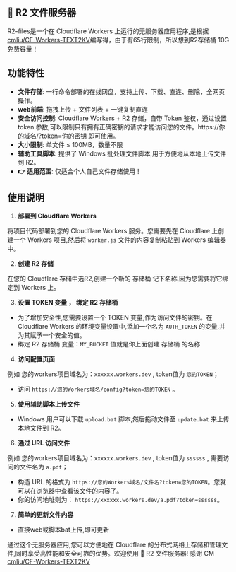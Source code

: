 ## 📁 R2 文件服务器
R2-files是一个在 Cloudflare Workers 上运行的无服务器应用程序,是根据[cmliu/CF-Workers-TEXT2KV](https://github.com/cmliu/CF-Workers-TEXT2KV)编写得，由于有65行限制，所以想到R2存储桶 10G免费容量！

## 功能特性
- **文件存储**: 一行命令部署的在线网盘，支持上传、下载、直连、删除，全网页操作。
- **web前端**: 拖拽上传 + 文件列表 + 一键复制直连
- **安全访问控制**: Cloudflare Workers + R2 存储，自带 Token 鉴权，通过设置 token 参数,可以限制只有拥有正确密钥的请求才能访问您的文件。https://你的域名/?token=你的密钥 即可使用。
- **大小限制**: 单文件 ≤ 100MB，数量不限
- **辅助工具脚本**: 提供了 Windows 批处理文件脚本,用于方便地从本地上传文件到 R2。
- **👉 适用范围**: 仅适合个人自己文件存储使用！

## 使用说明

1. **部署到 Cloudflare Workers**

  将项目代码部署到您的 Cloudflare Workers 服务。您需要先在 Cloudflare 上创建一个 Workers 项目,然后将 `worker.js` 文件的内容复制粘贴到 Workers 编辑器中。

2. **创建 R2 存储**

  在您的 Cloudflare 存储中选R2,创建一个新的 存储桶 记下名称,因为您需要将它绑定到 Workers 上。

3. **设置 TOKEN 变量 ， 绑定 R2 存储桶**

  - 为了增加安全性,您需要设置一个 TOKEN 变量,作为访问文件的密钥。在 Cloudflare Workers 的环境变量设置中,添加一个名为 `AUTH_TOKEN` 的变量,并为其赋予一个安全的值。
  - 绑定 R2 存储桶 变量：`MY_BUCKET` 值就是你上面创建 存储桶 的名称

4. **访问配置页面**

例如 您的workers项目域名为：`xxxxxx.workers.dev` , token值为 `您的TOKEN`；
  - 访问 `https://您的Workers域名/config?token=您的TOKEN` 。

5. **使用辅助脚本上传文件**

  - Windows 用户可以下载 `upload.bat` 脚本,然后拖动文件至 `update.bat` 来上传本地文件到 R2。

6. **通过 URL 访问文件**

例如 您的workers项目域名为：`xxxxxx.workers.dev` , token值为 `ssssss` , 需要访问的文件名为 `a.pdf`；
  - 构造 URL 的格式为 `https://您的Workers域名/文件名?token=您的TOKEN`。您就可以在浏览器中查看该文件的内容了。
  - 你的访问地址则为： `https://xxxxxx.workers.dev/a.pdf?token=ssssss`。

7. **简单的更新文件内容**

  - 直接web或脚本bat上传,即可更新

通过这个无服务器应用,您可以方便地在 Cloudflare 的分布式网络上存储和管理文件,同时享受高性能和安全可靠的优势。欢迎使用 📁 R2 文件服务器!
感谢 CM [cmliu/CF-Workers-TEXT2KV](https://github.com/cmliu/)

